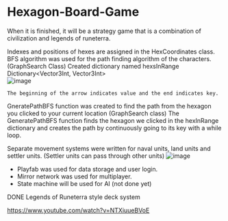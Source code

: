 # Hexagon-Board-Game
When it is finished, it will be a strategy game that is a combination of civilization and legends of runeterra.

  Indexes and positions of hexes are assigned in the HexCoordinates class.
  BFS algorithm was used for the path finding algorithm of the characters. (GraphSearch Class)
    Created dictionary named hexsInRange Dictionary<Vector3Int, Vector3Int>  
    ![image](https://github.com/eminkarakaya/Hexagon-Board-Game/assets/71080980/f2239194-9c94-4e68-91a8-c118317e4e87)

     
    The beginning of the arrow indicates value and the end indicates key.
   GneratePathBFS function was created to find the path from the hexagon you clicked to your current location (GraphSearch class)
   The GeneratePathBFS function finds the hexagon we clicked in the hexInRange dictionary and creates the path by continuously going to its key with a while loop.

   Separate movement systems were written for naval units, land units and settler units. (Settler units can pass through other units)
    ![image](https://github.com/eminkarakaya/Hexagon-Board-Game/assets/71080980/b19d8e29-bd8a-4cb5-b377-8feda3047932)
    
- Playfab was used for data storage and user login.
- Mirror network was used for multiplayer.
- State machine will be used for AI (not done yet)

DONE
Legends of Runeterra style deck system






https://www.youtube.com/watch?v=NTXiuueBVoE
